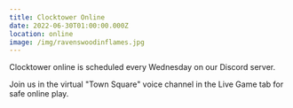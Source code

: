 ```yaml
---
title: Clocktower Online
date: 2022-06-30T01:00:00.000Z
location: online
image: /img/ravenswoodinflames.jpg
---
```

<Event :event="frontmatter">

Clocktower online is scheduled every Wednesday on our Discord server.

Join us in the virtual "Town Square" voice channel in the Live Game tab for safe online play.

</Event>